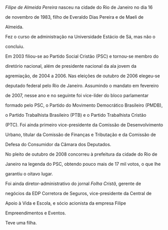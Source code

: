 

*Filipe de Almeida Pereira* nasceu na cidade do Rio de Janeiro no dia 16

de novembro de 1983, filho de Everaldo Dias Pereira e de Maeli de

Almeida.



Fez o curso de administração na Universidade Estácio de Sá, mas não o

concluiu.



Em 2003 filiou-se ao Partido Social Cristão (PSC) e tornou-se membro do

diretório nacional, além de presidente nacional da ala jovem da

agremiação, de 2004 a 2006. Nas eleições de outubro de 2006 elegeu-se

deputado federal pelo Rio de Janeiro. Assumindo o mandato em fevereiro

de 2007, nesse ano e no seguinte foi vice-líder do bloco parlamentar

formado pelo PSC, o Partido do Movimento Democrático Brasileiro (PMDB),

o Partido Trabalhista Brasileiro (PTB) e o Partido Trabalhista Cristão

(PTC). Foi ainda primeiro vice-presidente da Comissão de Desenvolvimento

Urbano, titular da Comissão de Finanças e Tributação e da Comissão de

Defesa do Consumidor da Câmara dos Deputados.



No pleito de outubro de 2008 concorreu à prefeitura da cidade do Rio de

Janeiro na legenda do PSC, obtendo pouco mais de 17 mil votos, o que lhe

garantiu o oitavo lugar.



Foi ainda diretor-administrativo do jornal *Folha Cristã*, gerente de

negócios da EDP Corretora de Seguros, vice-presidente da Central de

Apoio à Vida e Escola, e sócio acionista da empresa Filipe

Empreendimentos e Eventos.



Teve uma filha.



